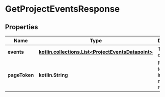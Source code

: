 
# GetProjectEventsResponse

## Properties
| Name | Type | Description | Notes |
| ------------ | ------------- | ------------- | ------------- |
| **events** | [**kotlin.collections.List&lt;ProjectEventsDatapoint&gt;**](ProjectEventsDatapoint.md) | The list of data points. |  [readonly] |
| **pageToken** | **kotlin.String** | Pagination token to be included in next page request |  [optional] [readonly] |



